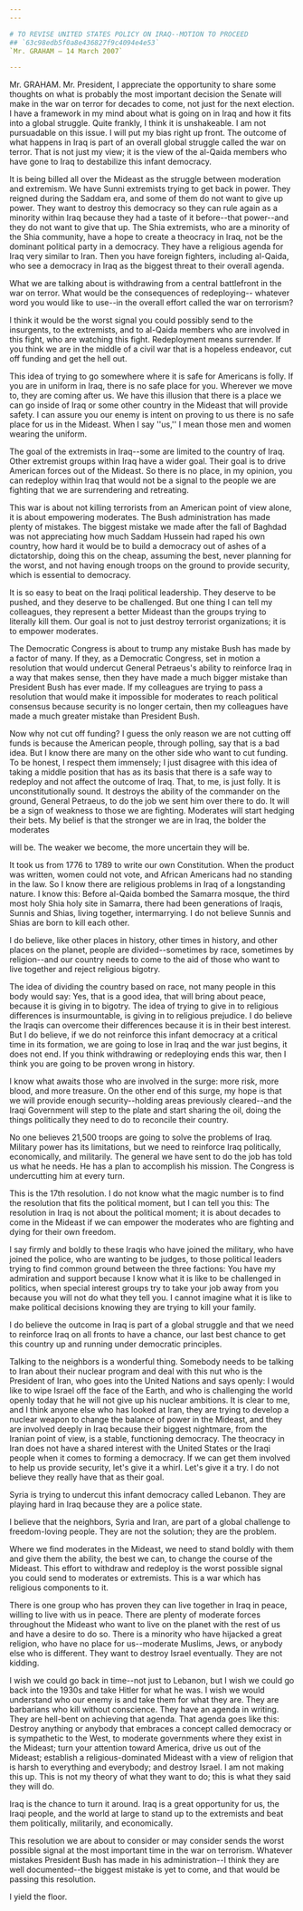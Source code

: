 ```yaml
---
---

# TO REVISE UNITED STATES POLICY ON IRAQ--MOTION TO PROCEED
## `63c98edb5f0a8e436827f9c4094e4e53`
`Mr. GRAHAM — 14 March 2007`

---
```



Mr. GRAHAM. Mr. President, I appreciate the opportunity to share some 
thoughts on what is probably the most important decision the Senate 
will make in the war on terror for decades to come, not just for the 
next election. I have a framework in my mind about what is going on in 
Iraq and how it fits into a global struggle. Quite frankly, I think it 
is unshakeable. I am not pursuadable on this issue. I will put my bias 
right up front. The outcome of what happens in Iraq is part of an 
overall global struggle called the war on terror. That is not just my 
view; it is the view of the al-Qaida members who have gone to Iraq to 
destabilize this infant democracy.

It is being billed all over the Mideast as the struggle between 
moderation and extremism. We have Sunni extremists trying to get back 
in power. They reigned during the Saddam era, and some of them do not 
want to give up power. They want to destroy this democracy so they can 
rule again as a minority within Iraq because they had a taste of it 
before--that power--and they do not want to give that up. The Shia 
extremists, who are a minority of the Shia community, have a hope to 
create a theocracy in Iraq, not be the dominant political party in a 
democracy. They have a religious agenda for Iraq very similar to Iran. 
Then you have foreign fighters, including al-Qaida, who see a democracy 
in Iraq as the biggest threat to their overall agenda.

What we are talking about is withdrawing from a central battlefront 
in the war on terror. What would be the consequences of redeploying--
whatever word you would like to use--in the overall effort called the 
war on terrorism?

I think it would be the worst signal you could possibly send to the 
insurgents, to the extremists, and to al-Qaida members who are involved 
in this fight, who are watching this fight. Redeployment means 
surrender. If you think we are in the middle of a civil war that is a 
hopeless endeavor, cut off funding and get the hell out.

This idea of trying to go somewhere where it is safe for Americans is 
folly. If you are in uniform in Iraq, there is no safe place for you. 
Wherever we move to, they are coming after us. We have this illusion 
that there is a place we can go inside of Iraq or some other country in 
the Mideast that will provide safety. I can assure you our enemy is 
intent on proving to us there is no safe place for us in the Mideast. 
When I say ''us,'' I mean those men and women wearing the uniform.

The goal of the extremists in Iraq--some are limited to the country 
of Iraq. Other extremist groups within Iraq have a wider goal. Their 
goal is to drive American forces out of the Mideast. So there is no 
place, in my opinion, you can redeploy within Iraq that would not be a 
signal to the people we are fighting that we are surrendering and 
retreating.

This war is about not killing terrorists from an American point of 
view alone, it is about empowering moderates. The Bush administration 
has made plenty of mistakes. The biggest mistake we made after the fall 
of Baghdad was not appreciating how much Saddam Hussein had raped his 
own country, how hard it would be to build a democracy out of ashes of 
a dictatorship, doing this on the cheap, assuming the best, never 
planning for the worst, and not having enough troops on the ground to 
provide security, which is essential to democracy.

It is so easy to beat on the Iraqi political leadership. They deserve 
to be pushed, and they deserve to be challenged. But one thing I can 
tell my colleagues, they represent a better Mideast than the groups 
trying to literally kill them. Our goal is not to just destroy 
terrorist organizations; it is to empower moderates.

The Democratic Congress is about to trump any mistake Bush has made 
by a factor of many. If they, as a Democratic Congress, set in motion a 
resolution that would undercut General Petraeus's ability to reinforce 
Iraq in a way that makes sense, then they have made a much bigger 
mistake than President Bush has ever made. If my colleagues are trying 
to pass a resolution that would make it impossible for moderates to 
reach political consensus because security is no longer certain, then 
my colleagues have made a much greater mistake than President Bush.

Now why not cut off funding? I guess the only reason we are not 
cutting off funds is because the American people, through polling, say 
that is a bad idea. But I know there are many on the other side who 
want to cut funding. To be honest, I respect them immensely; I just 
disagree with this idea of taking a middle position that has as its 
basis that there is a safe way to redeploy and not affect the outcome 
of Iraq. That, to me, is just folly. It is unconstitutionally sound. It 
destroys the ability of the commander on the ground, General Petraeus, 
to do the job we sent him over there to do. It will be a sign of 
weakness to those we are fighting. Moderates will start hedging their 
bets. My belief is that the stronger we are in Iraq, the bolder the 
moderates


will be. The weaker we become, the more uncertain they will be.

It took us from 1776 to 1789 to write our own Constitution. When the 
product was written, women could not vote, and African Americans had no 
standing in the law. So I know there are religious problems in Iraq of 
a longstanding nature. I know this: Before al-Qaida bombed the Samarra 
mosque, the third most holy Shia holy site in Samarra, there had been 
generations of Iraqis, Sunnis and Shias, living together, 
intermarrying. I do not believe Sunnis and Shias are born to kill each 
other.

I do believe, like other places in history, other times in history, 
and other places on the planet, people are divided--sometimes by race, 
sometimes by religion--and our country needs to come to the aid of 
those who want to live together and reject religious bigotry.

The idea of dividing the country based on race, not many people in 
this body would say: Yes, that is a good idea, that will bring about 
peace, because it is giving in to bigotry. The idea of trying to give 
in to religious differences is insurmountable, is giving in to 
religious prejudice. I do believe the Iraqis can overcome their 
differences because it is in their best interest. But I do believe, if 
we do not reinforce this infant democracy at a critical time in its 
formation, we are going to lose in Iraq and the war just begins, it 
does not end. If you think withdrawing or redeploying ends this war, 
then I think you are going to be proven wrong in history.

I know what awaits those who are involved in the surge: more risk, 
more blood, and more treasure. On the other end of this surge, my hope 
is that we will provide enough security--holding areas previously 
cleared--and the Iraqi Government will step to the plate and start 
sharing the oil, doing the things politically they need to do to 
reconcile their country.


No one believes 21,500 troops are going to solve the problems of 
Iraq. Military power has its limitations, but we need to reinforce Iraq 
politically, economically, and militarily. The general we have sent to 
do the job has told us what he needs. He has a plan to accomplish his 
mission. The Congress is undercutting him at every turn.

This is the 17th resolution. I do not know what the magic number is 
to find the resolution that fits the political moment, but I can tell 
you this: The resolution in Iraq is not about the political moment; it 
is about decades to come in the Mideast if we can empower the moderates 
who are fighting and dying for their own freedom.

I say firmly and boldly to these Iraqis who have joined the military, 
who have joined the police, who are wanting to be judges, to those 
political leaders trying to find common ground between the three 
factions: You have my admiration and support because I know what it is 
like to be challenged in politics, when special interest groups try to 
take your job away from you because you will not do what they tell you. 
I cannot imagine what it is like to make political decisions knowing 
they are trying to kill your family.

I do believe the outcome in Iraq is part of a global struggle and 
that we need to reinforce Iraq on all fronts to have a chance, our last 
best chance to get this country up and running under democratic 
principles.

Talking to the neighbors is a wonderful thing. Somebody needs to be 
talking to Iran about their nuclear program and deal with this nut who 
is the President of Iran, who goes into the United Nations and says 
openly: I would like to wipe Israel off the face of the Earth, and who 
is challenging the world openly today that he will not give up his 
nuclear ambitions. It is clear to me, and I think anyone else who has 
looked at Iran, they are trying to develop a nuclear weapon to change 
the balance of power in the Mideast, and they are involved deeply in 
Iraq because their biggest nightmare, from the Iranian point of view, 
is a stable, functioning democracy. The theocracy in Iran does not have 
a shared interest with the United States or the Iraqi people when it 
comes to forming a democracy. If we can get them involved to help us 
provide security, let's give it a whirl. Let's give it a try. I do not 
believe they really have that as their goal.

Syria is trying to undercut this infant democracy called Lebanon. 
They are playing hard in Iraq because they are a police state.

I believe that the neighbors, Syria and Iran, are part of a global 
challenge to freedom-loving people. They are not the solution; they are 
the problem.

Where we find moderates in the Mideast, we need to stand boldly with 
them and give them the ability, the best we can, to change the course 
of the Mideast. This effort to withdraw and redeploy is the worst 
possible signal you could send to moderates or extremists. This is a 
war which has religious components to it.

There is one group who has proven they can live together in Iraq in 
peace, willing to live with us in peace. There are plenty of moderate 
forces throughout the Mideast who want to live on the planet with the 
rest of us and have a desire to do so. There is a minority who have 
hijacked a great religion, who have no place for us--moderate Muslims, 
Jews, or anybody else who is different. They want to destroy Israel 
eventually. They are not kidding.

I wish we could go back in time--not just to Lebanon, but I wish we 
could go back into the 1930s and take Hitler for what he was. I wish we 
would understand who our enemy is and take them for what they are. They 
are barbarians who kill without conscience. They have an agenda in 
writing. They are hell-bent on achieving that agenda. That agenda goes 
like this: Destroy anything or anybody that embraces a concept called 
democracy or is sympathetic to the West, to moderate governments where 
they exist in the Mideast; turn your attention toward America, drive us 
out of the Mideast; establish a religious-dominated Mideast with a view 
of religion that is harsh to everything and everybody; and destroy 
Israel. I am not making this up. This is not my theory of what they 
want to do; this is what they said they will do.

Iraq is the chance to turn it around. Iraq is a great opportunity for 
us, the Iraqi people, and the world at large to stand up to the 
extremists and beat them politically, militarily, and economically.

This resolution we are about to consider or may consider sends the 
worst possible signal at the most important time in the war on 
terrorism. Whatever mistakes President Bush has made in his 
administration--I think they are well documented--the biggest mistake 
is yet to come, and that would be passing this resolution.

I yield the floor.
